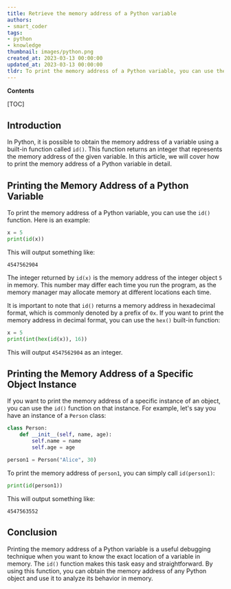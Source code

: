 ```yaml
---
title: Retrieve the memory address of a Python variable
authors:
- smart_coder
tags:
- python
- knowledge
thumbnail: images/python.png
created_at: 2023-03-13 00:00:00
updated_at: 2023-03-13 00:00:00
tldr: To print the memory address of a Python variable, you can use the id() function.
---
```


**Contents**

[TOC]

## Introduction

In Python, it is possible to obtain the memory address of a variable using a built-in function called `id()`. This function returns an integer that represents the memory address of the given variable. In this article, we will cover how to print the memory address of a Python variable in detail.


## Printing the Memory Address of a Python Variable

To print the memory address of a Python variable, you can use the `id()` function. Here is an example:

```python
x = 5
print(id(x))
```

This will output something like:

```
4547562904
```

The integer returned by `id(x)` is the memory address of the integer object `5` in memory. This number may differ each time you run the program, as the memory manager may allocate memory at different locations each time.

It is important to note that `id()` returns a memory address in hexadecimal format, which is commonly denoted by a prefix of `0x`. If you want to print the memory address in decimal format, you can use the `hex()` built-in function:

```python
x = 5
print(int(hex(id(x)), 16))
```

This will output `4547562904` as an integer.

## Printing the Memory Address of a Specific Object Instance

If you want to print the memory address of a specific instance of an object, you can use the `id()` function on that instance. For example, let's say you have an instance of a `Person` class:

```python
class Person:
    def __init__(self, name, age):
        self.name = name
        self.age = age

person1 = Person("Alice", 30)
```

To print the memory address of `person1`, you can simply call `id(person1)`:

```python
print(id(person1))
```

This will output something like:

```
4547563552
```

## Conclusion

Printing the memory address of a Python variable is a useful debugging technique when you want to know the exact location of a variable in memory. The `id()` function makes this task easy and straightforward. By using this function, you can obtain the memory address of any Python object and use it to analyze its behavior in memory.
